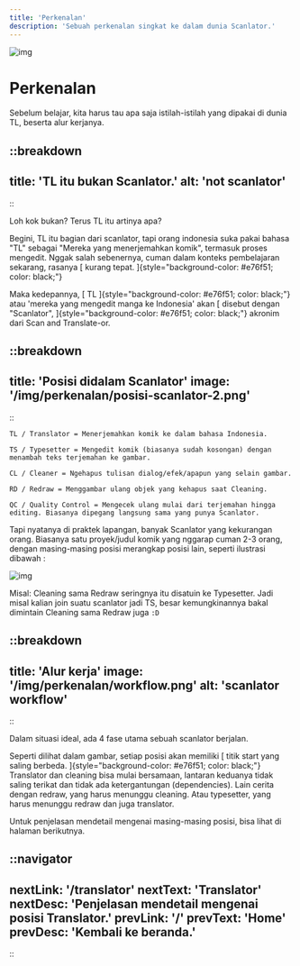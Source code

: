 ```yaml
---
title: 'Perkenalan'
description: 'Sebuah perkenalan singkat ke dalam dunia Scanlator.'
---
```


![img](/img/perkenalan/not-scanlator.png)

# Perkenalan

Sebelum belajar, kita harus tau apa saja istilah-istilah yang dipakai di dunia TL, beserta alur kerjanya.

::breakdown
---
title: 'TL itu bukan Scanlator.'
alt: 'not scanlator'
---
::

Loh kok bukan? Terus TL itu artinya apa?

Begini, TL itu bagian dari scanlator, tapi orang indonesia suka pakai bahasa "TL" sebagai "Mereka yang menerjemahkan komik", termasuk proses mengedit. Nggak salah sebenernya, cuman dalam konteks pembelajaran sekarang, rasanya [ kurang tepat. ]{style="background-color: #e76f51; color: black;"}

Maka kedepannya, [ TL ]{style="background-color: #e76f51; color: black;"} atau 'mereka yang mengedit manga ke Indonesia' akan [ disebut dengan "Scanlator", ]{style="background-color: #e76f51; color: black;"} akronim dari Scan and Translate-or.

::breakdown
---
title: 'Posisi didalam Scanlator'
image: '/img/perkenalan/posisi-scanlator-2.png'
---
::

`TL / Translator = Menerjemahkan komik ke dalam bahasa Indonesia.`

`TS / Typesetter = Mengedit komik (biasanya sudah kosongan) dengan menambah teks terjemahan ke gambar.`

`CL / Cleaner = Ngehapus tulisan dialog/efek/apapun yang selain gambar.`

`RD / Redraw = Menggambar ulang objek yang kehapus saat Cleaning.`

`QC / Quality Control = Mengecek ulang mulai dari terjemahan hingga editing. Biasanya dipegang langsung sama yang punya Scanlator.`

Tapi nyatanya di praktek lapangan, banyak Scanlator yang kekurangan orang. Biasanya satu proyek/judul komik yang nggarap cuman 2-3 orang, dengan masing-masing posisi merangkap posisi lain, seperti ilustrasi dibawah :

![img](/img/perkenalan/posisi-scanlator-1.png)

Misal: Cleaning sama Redraw seringnya itu disatuin ke Typesetter. Jadi misal kalian join suatu scanlator jadi TS, besar kemungkinannya bakal dimintain Cleaning sama Redraw juga `:D`

::breakdown
---
title: 'Alur kerja'
image: '/img/perkenalan/workflow.png'
alt: 'scanlator workflow'
---
::

Dalam situasi ideal, ada 4 fase utama sebuah scanlator berjalan.

Seperti dilihat dalam gambar, setiap posisi akan memiliki [ titik start yang saling berbeda. ]{style="background-color: #e76f51; color: black;"} Translator dan cleaning bisa mulai bersamaan, lantaran keduanya tidak saling terikat dan tidak ada ketergantungan (dependencies). Lain cerita dengan redraw, yang harus menunggu cleaning. Atau typesetter, yang harus menunggu redraw dan juga translator.

Untuk penjelasan mendetail mengenai masing-masing posisi, bisa lihat di halaman berikutnya.

::navigator
---
nextLink: '/translator'
nextText: 'Translator'
nextDesc: 'Penjelasan mendetail mengenai posisi Translator.'
prevLink: '/'
prevText: 'Home'
prevDesc: 'Kembali ke beranda.'
---
::

